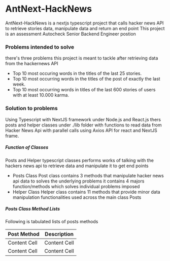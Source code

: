 # AntNext-HackNews
AntNext-HackNews is a nextjs typescript project that calls hacker news API to retrieve stories data, manipulate data and return an end point
This project is an assessment Autocheck Senior Backend Engineer postion

### Problems intended to solve
there's three problems this project is meant to tackle after retrieving data from the hackernews API

* Top 10 most occuring words in the titles of the last 25 stories.
* Top 10 most occurring words in the titles of the post of exactly the last week.
* Top 10 most occurring words in titles of the last 600 stories of users with at least 10.000 karma.

### Solution to problems
Using Typescript with NextJS framework under Node.js and React.js thers posts and helper classes under ./lib folder with functions to read data
from Hacker News Api with parallel calls using Axios API for react and NextJS frame.

##### Function of Classes
Posts and Helper typescript classes performs works of talking with the hackers news api to retrieve data and manipulate it to get end points

* Posts Class
  Post class contains 3 methods that manipulate hacker news api data to solves the underlying problems
  it contains 4 majors function/methods which solves individual problems imposed 
* Helper Class
  Helper class contains 11 methods that provide minor data manipulation functionalities used across the main class Posts
  
##### Posts Class Method Lists
Following is tabulated lists of posts methods

Post Method  | Description
------------- | -------------
Content Cell  | Content Cell
Content Cell  | Content Cell

